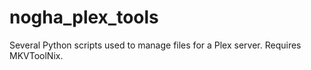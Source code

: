 # nogha_plex_tools
Several Python scripts used to manage files for a Plex server. Requires MKVToolNix.
